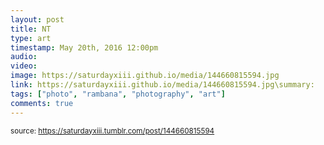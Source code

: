 ```yaml
---
layout: post
title: NT
type: art
timestamp: May 20th, 2016 12:00pm
audio: 
video: 
image: https://saturdayxiii.github.io/media/144660815594.jpg
link: https://saturdayxiii.github.io/media/144660815594.jpg\summary: 
tags: ["photo", "rambana", "photography", "art"]
comments: true
---
```

  
<small>source: https://saturdayxiii.tumblr.com/post/144660815594</small>